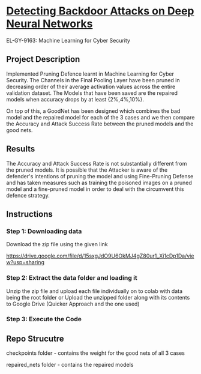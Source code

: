 # [Detecting Backdoor Attacks on Deep Neural Networks](https://github.com/KingJulius/Detecting-Backdoor-Attacks-on-Deep-Neural-Networks) 

EL-GY-9163: Machine Learning for Cyber Security

## Project Description

Implemented Pruning Defence learnt in Machine Learning for Cyber Security. The Channels in the Final Pooling Layer have been pruned in decreasing order of their average activation values across the entire validation dataset. The Models that have been saved are the repaired models when accuracy drops by at least {2%,4%,10%}. 

On top of this, a GoodNet has been designed which combines the bad model and the repaired model for each of the 3 cases and we then compare the Accuracy and Attack Success Rate between the pruned models and the good nets. 

## Results

The Accuracy and Attack Success Rate is not substantially different from the pruned models. It is possible that the Attacker is aware of the defender's intentions of pruning the model and using Fine-Pruning Defense and has taken measures such as training the poisoned images on a pruned model and a fine-pruned model in order to deal with the circumvent this defence strategy. 


## Instructions

### Step 1: Downloading data 

Download the zip file using the given link

https://drive.google.com/file/d/15sxgJdO9U6OkMJ4gZ80ur1_Xi1cDp1Da/view?usp=sharing

### Step 2: Extract the data folder and loading it

Unzip the zip file and upload each file individually on to colab with data being the root folder or Upload the unzipped folder along with its contents to Google Drive (Quicker Approach and the one used)

### Step 3: Execute the Code



## Repo Strucutre

checkpoints folder - contains the weight for the good nets of all 3 cases

repaired_nets folder - contains the repaired models











